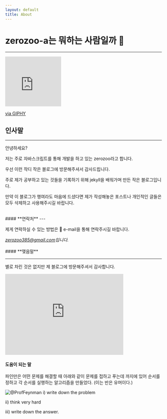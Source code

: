 ```yaml
---
layout: default
title: About
---
```

# zerozoo-a는 뭐하는 사람일까 🐶

---

<iframe src="https://giphy.com/embed/ASd0Ukj0y3qMM" width="180" height="160" frameBorder="0" class="giphy-embed" allowFullScreen></iframe><p><a href="https://giphy.com/gifs/the-simpsons-hello-hi-ASd0Ukj0y3qMM">via GIPHY</a></p>

## **인사말**
---


안녕하세요?

저는 주로 자바스크립트를 통해 개발을 하고 있는 zerozoo라고 합니다. 

우선 이런 작디 작은 블로그에 방문해주셔서 감사드립니다.

주로 제가 공부하고 있는 것들을 기록하기 위해 jekyll을 배워가며 만든 작은 블로그입니다.

만약 이 블로그가 행여라도 마음에 드셨다면 제가 작성해놓은 포스트나 개인적인 글들은 모두 삭제하고 사용해주시길 바랍니다.


<br>
#### **연락처**
 ---


제게 연락하실 수 있는 방법은 📮 e-mail을 통해 연락주시길 바랍니다.
<address>
<a href="mailto:zerozoo385@gmail.com">zerozoo385@gmail.com</a>입니다.<br> 
</address>

<br>
#### **맺음말**

---



별로 차린 것은 없지만 제 블로그에 방문해주셔서 감사합니다.
<iframe src="https://media.tenor.com/pSuK_En8qoIAAAAC/jerry-thanks.gif" width="380" height="260" frameBorder="0" class=""></iframe><p>



#### 도움이 되는 말

파인만은 어떤 문제를 해결할 때 아래와 같이 문제를 접하고 푸는데 까지에 있어 순서를 정하고 각 순서를 실행하는 알고리즘을 만들었다. (이는 반은 유머이다.)


![@ProfFeynman](https://pbs.twimg.com/media/E5WPQW9WEAACCax.jpg)
 i) write down the problem

 ii) think very hard 

 iii) write down the answer.